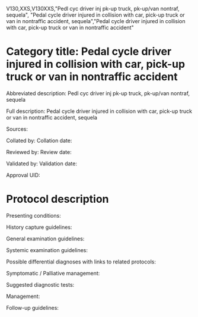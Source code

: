 V130,XXS,V130XXS,"Pedl cyc driver inj pk-up truck, pk-up/van nontraf, sequela", "Pedal cycle driver injured in collision with car, pick-up truck or van in nontraffic accident, sequela","Pedal cycle driver injured in collision with car, pick-up truck or van in nontraffic accident"
# Category title: Pedal cycle driver injured in collision with car, pick-up truck or van in nontraffic accident

Abbreviated description: Pedl cyc driver inj pk-up truck, pk-up/van nontraf, sequela

Full description: Pedal cycle driver injured in collision with car, pick-up truck or van in nontraffic accident, sequela

Sources:

Collated by:
Collation date:

Reviewed by:
Review date:

Validated by:
Validation date:

Approval UID:

# Protocol description

Presenting conditions:

History capture guidelines:

General examination guidelines:

Systemic examination guidelines:

Possible differential diagnoses with links to related protocols:

Symptomatic / Palliative management:

Suggested diagnostic tests:

Management:

Follow-up guidelines:
